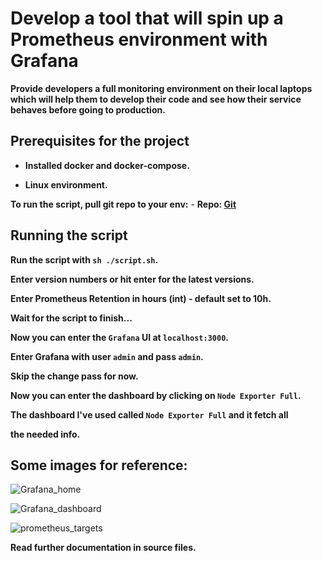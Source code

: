 # Develop a tool that will spin up a Prometheus environment with Grafana

__Provide developers a full monitoring environment on their local laptops which will help them to develop their code and see how their service behaves before going to production.__


## Prerequisites for the project

- __Installed docker and docker-compose.__

- __Linux environment.__


__To run the script, pull git repo to your env:__
    - __Repo: [Git](https://github.com/Gridin94/outbrain)__


## Running the script

__Run the script with `sh ./script.sh`.__

__Enter version numbers or hit enter for the latest versions.__

__Enter Prometheus Retention in hours (int) - default set to 10h.__

__Wait for the script to finish...__

__Now you can enter the `Grafana` UI at `localhost:3000`.__

__Enter Grafana with user `admin` and pass `admin`.__

__Skip the change pass for now.__

__Now you can enter the dashboard by clicking on `Node Exporter Full`.__

__The dashboard I've used called `Node Exporter Full` and it fetch all__

__the needed info.__

## Some images for reference:

![Grafana_home](https://user-images.githubusercontent.com/100672115/166343796-93792488-e634-4ad3-9c03-4a5e70087926.png)


![Grafana_dashboard](https://user-images.githubusercontent.com/100672115/166344040-5b89c0ef-ddc9-4405-9fe2-d497f733980f.png)


![prometheus_targets](https://user-images.githubusercontent.com/100672115/166343870-5375a50b-6f83-426e-a4d0-386ae3471d72.png)


__Read further documentation in source files.__
